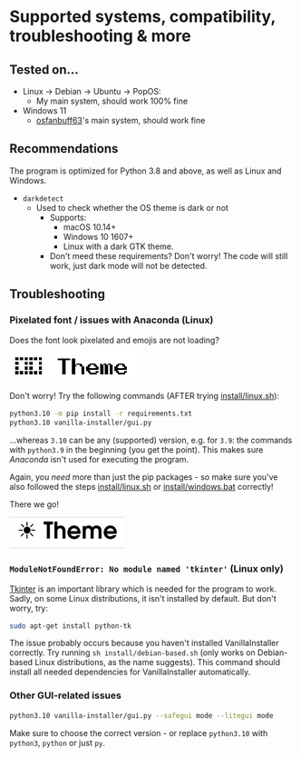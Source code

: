 # Supported systems, compatibility, troubleshooting & more

## Tested on...

- Linux → Debian → Ubuntu → PopOS:
  - My main system, should work 100% fine
- Windows 11
  - [osfanbuff63](https://github.com/osfanbuff63)'s main system, should work fine

## Recommendations

The program is optimized for Python 3.8 and above, as well as Linux and Windows.

- `darkdetect`
  - Used to check whether the OS theme is dark or not
    - Supports:
      - macOS 10.14+
      - Windows 10 1607+
      - Linux with a dark GTK theme.
    - Don't meed these requirements? Don't worry! The code will still work, just dark mode will not be detected.

## Troubleshooting

### Pixelated font / issues with Anaconda (Linux)

Does the font look pixelated and emojis are not loading?

![Font looking pixelated due to Anaconda](media/conda-bug.png)

Don't worry! Try the following commands (AFTER trying [install/linux.sh](install/linux.sh)):

```bash
python3.10 -m pip install -r requirements.txt
python3.10 vanilla-installer/gui.py
```

...whereas `3.10` can be any (supported) version, e.g. for `3.9`: the commands with `python3.9` in the beginning (you get the point). This makes sure *Anaconda* isn't used for executing the program.

Again, you *need* more than just the pip packages - so make sure you've also followed the steps [install/linux.sh](install/linux.sh) or [install/windows.bat](install/windows.bat) correctly!

There we go!

![Font looking normal](media/conda-fix.png)

### `ModuleNotFoundError: No module named 'tkinter'` (Linux only)

[Tkinter](https://en.wikipedia.org/wiki/Tkinter) is an important library which is needed for the program to work. Sadly, on some Linux distributions, it isn't installed by default. But don't worry, try:

```bash
sudo apt-get install python-tk
```

The issue probably occurs because you haven't installed VanillaInstaller correctly. Try running `sh install/debian-based.sh` (only works on Debian-based Linux distributions, as the name suggests). This command should install all needed dependencies for VanillaInstaller automatically.

### Other GUI-related issues

```bash
python3.10 vanilla-installer/gui.py --safegui mode --litegui mode
```

Make sure to choose the correct version - or replace `python3.10` with `python3`, `python` or just `py`.
